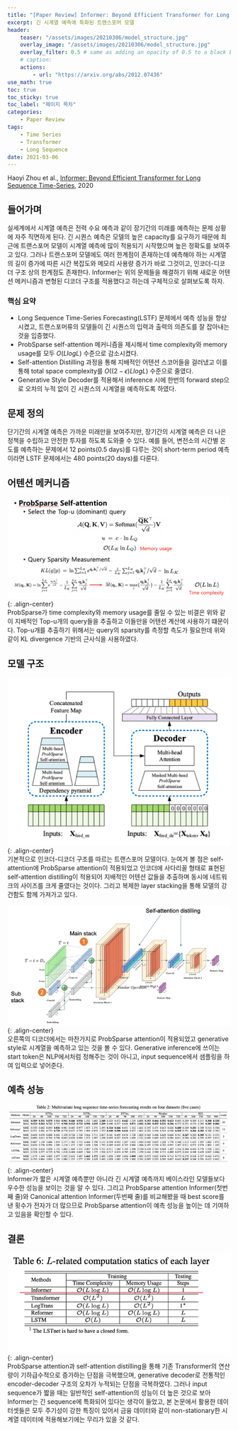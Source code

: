```yaml
---
title: "[Paper Review] Informer: Beyond Efficient Transformer for Long Sequence Time-Series"
excerpt: 긴 시계열 예측에 특화된 트랜스포머 모델
header:
    teaser: "/assets/images/20210306/model_structure.jpg"
    overlay_image: "/assets/images/20210306/model_structure.jpg"
    overlay_filter: 0.5 # same as adding an opacity of 0.5 to a black background
    # caption: 
    actions:
        - url: "https://arxiv.org/abs/2012.07436"
use_math: true
toc: true
toc_sticky: true
toc_label: "페이지 목차"
categories: 
    - Paper Review
tags: 
    - Time Series
    - Transformer
    - Long Sequence
date: 2021-03-06
---
```


Haoyi Zhou et al., [Informer: Beyond Efficient Transformer for Long Sequence Time-Series](https://arxiv.org/pdf/2012.07436.pdf), 2020  

## 들어가며
실세계에서 시계열 예측은 전력 수요 예측과 같이 장기간의 미래를 예측하는 문제 상황에 자주 직면하게 된다. 긴 시퀀스 예측은 모델의 높은 capacity를 요구하기 때문에 최근에 트랜스포머 모델이 시계열 예측에 많이 적용되기 시작했으며 높은 정확도를 보여주고 있다. 그러나 트랜스포머 모델에도 여러 한계점이 존재하는데 예측해야 하는 시계열의 길이 증가에 따른 시간 복잡도와 메모리 사용량 증가가 바로 그것이고, 인코더-디코더 구조 상의 한계점도 존재한다. Informer는 위의 문제들을 해결하기 위해 새로운 어텐션 메커니즘과 변형된 디코더 구조를 적용했다고 하는데 구체적으로 살펴보도록 하자.

### 핵심 요약
- Long Sequence Time-Series Forecasting(LSTF) 문제에서 예측 성능을 향상시켰고, 트랜스포머류의 모델들이 긴 시퀀스의 입력과 출력의 의존도를 잘 잡아내는 것을 입증했다.
- ProbSparse self-attention 메커니즘을 제시해서 time complexity와 memory usage를 모두 $O(LlogL)$ 수준으로 감소시켰다.
- Self-attention Distilling 과정을 통해 지배적인 어텐션 스코어들을 걸러냈고 이를 통해 total space complexity를 $O((2-\epsilon)LlogL)$ 수준으로 줄였다.
- Generative Style Decoder를 적용해서 inference 시에 한번의 forward step으로 오차의 누적 없이 긴 시퀀스의 시계열을 예측하도록 하였다.

## 문제 정의
단기간의 시계열 예측은 가까운 미래만을 보여주지만, 장기간의 시계열 예측은 더 나은 정책을 수립하고 안전한 투자를 하도록 도와줄 수 있다. 예를 들어, 변전소의 시간별 온도를 예측하는 문제에서 12 points(0.5 days)를 다루는 것이 short-term period 예측이라면 LSTF 문제에서는 480 points(20 days)를 다룬다.

## 어텐션 메커니즘
![ProbSparse](/assets/images/20210306/probsparse.jpg){: .align-center}  
ProbSparse가 time complexity와 memory usage를 줄일 수 있는 비결은 위와 같이 지배적인 Top-u개의 query들을 추출하고 이들만을 어텐션 계산에 사용하기 떄문이다. Top-u개를 추출하기 위해서는 query의 sparsity를 측정할 측도가 필요한데 위와 같이 KL divergence 기반의 근사식을 사용하였다.

## 모델 구조
![model structure](/assets/images/20210306/model_structure.jpg){: .align-center}  
기본적으로 인코더-디코더 구조를 따르는 트랜스포머 모델이다. 눈여겨 볼 점은 self-attention에 ProbSparse attention이 적용되었고 인코더에 사다리꼴 형태로 표현된 self-attention distilling이 적용되어 지배적인 어텐션 값들을 추출하며 동시에 네트워크의 사이즈를 크게 줄였다는 것이다. 그리고 복제한 layer stacking을 통해 모델의 강건함도 함께 가져가고 있다.  

![encoder](/assets/images/20210306/encoder.jpg){: .align-center}  
오른쪽의 디코더에서는 마찬가지로 ProbSparse attention이 적용되었고 generative style로 시계열을 예측하고 있는 것을 볼 수 있다. Generative inference에 쓰이는 start token은 NLP에서처럼 정해주는 것이 아니고, input sequence에서 샘플링을 하여 입력으로 넣어준다.

## 예측 성능
![result](/assets/images/20210306/result.jpg){: .align-center}  
Informer가 짧은 시계열 예측뿐만 아니라 긴 시계열 예측까지 베이스라인 모델들보다 우수한 성능을 보이는 것을 알 수 있다. 그리고 ProbSparse attention Informer(첫번째 줄)와 Canonical attention Informer(두번째 줄)를 비교해봤을 때 best score를 낸 횟수가 전자가 더 많으므로 ProbSparse attention이 예측 성능을 높이는 데 기여하고 있음을 확인할 수 있다.

## 결론
![computation statics](/assets/images/20210306/computation_statics.jpg){: .align-center}  
ProbSparse attention과 self-attention distilling을 통해 기존 Transformer의 연산량이 기하급수적으로 증가하는 단점을 극복했으며, generative decoder로 전통적인 encoder-decoder 구조의 오차가 누적되는 단점을 극복하였다. 그러나 input sequence가 짧을 때는 일반적인 self-attention의 성능이 더 높은 것으로 보아 Informer는 긴 sequence에 특화되어 있다는 생각이 들었고, 본 논문에서 활용한 데이터셋들은 모두 주기성이 강한 특징이 있어서 금융 데이터와 같이 non-stationary한 시계열 데이터에 적용해보기에는 무리가 있을 것 같다.

